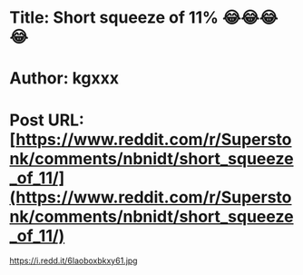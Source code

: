 # Title: Short squeeze of 11% 😂😂😂😂
# Author: kgxxx
# Post URL: [https://www.reddit.com/r/Superstonk/comments/nbnidt/short_squeeze_of_11/](https://www.reddit.com/r/Superstonk/comments/nbnidt/short_squeeze_of_11/)


https://i.redd.it/6laoboxbkxy61.jpg
